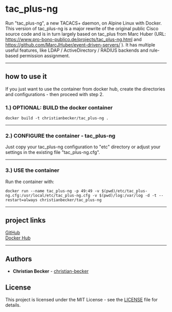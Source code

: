 # tac_plus-ng
Run "tac_plus-ng", a new TACACS+ daemon, on Alpine Linux with Docker.  
This version of tac_plus-ng is a major rewrite of the original public Cisco source code and is in turn largely based on tac_plus from Marc Huber (URL: https://www.pro-bono-publico.de/projects/tac_plus-ng.html and https://github.com/MarcJHuber/event-driven-servers/ ). It has multiple useful features, like LDAP / ActiveDirectory / RADIUS backends and rule-based permission assignment.   

---

## how to use it
If you just want to use the container from docker hub, create the directories and configurations - then proceed with step 2.  

### 1.) OPTIONAL: BUILD the docker container
```
docker build -t christianbecker/tac_plus-ng .
```

---

### 2.) CONFIGURE the container - tac_plus-ng
Just copy your tac_plus-ng configuration to "etc" directory or adjust your settings in the existing file "tac_plus-ng.cfg".

---

### 3.) USE the container
Run the container with: 
```
docker run --name tac_plus-ng -p 49:49 -v $(pwd)/etc/tac_plus-ng.cfg:/usr/local/etc/tac_plus-ng.cfg -v $(pwd)/log:/var/log -d -t --restart=always christianbecker/tac_plus-ng 
```


---

## project links
[GitHub](https://github.com/christian-becker/tac_plus-ng)  
[Docker Hub](https://hub.docker.com/r/christianbecker/tac_plus-ng/)


---

## Authors
* **Christian Becker** - [christian-becker](https://github.com/christian-becker)

## License
This project is licensed under the MIT License - see the [LICENSE](https://github.com/christian-becker/tac_plus-ng/blob/master/LICENSE) file for details.

